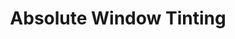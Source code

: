---
title: "Absolute Window Tinting"
url: /lake-oswego/absolute-window-tinting/
shop: Autowerkstatt
---